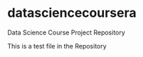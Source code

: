datasciencecoursera
===================


Data Science Course Project Repository

This is a test file in the Repository
